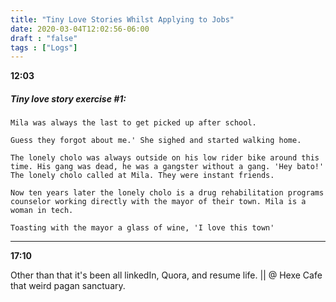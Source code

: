 ```yaml
---
title: "Tiny Love Stories Whilst Applying to Jobs"
date: 2020-03-04T12:02:56-06:00
draft : "false"
tags : ["Logs"]
---
```


<!--more-->

**12:03**

##### Tiny love story exercise #1:

`Mila was always the last to get picked up after school.`

`Guess they forgot about me.' She sighed and started walking home.`

`The lonely cholo was always outside on his low rider bike around this time. His gang was dead, he was a gangster without a gang. 'Hey bato!' The lonely cholo called at Mila. They were instant friends.`

`Now ten years later the lonely cholo is a drug rehabilitation programs counselor working directly with the mayor of their town. Mila is a woman in tech.
`

``Toasting with the mayor a glass of wine,
'I love this town' ``

___

**17:10**

Other than that it's been all linkedIn, Quora, and resume life. || @ Hexe Cafe that weird pagan sanctuary.   

<!--
1 read

2 write

3 music

4 sing

5 YT Vizzies

6 P Call

7 Dance workout

8 POLIW.AT Blog

9 Archive

10 FF L&L

11 Friends & Fam

12 Love & Legacy

 -->
